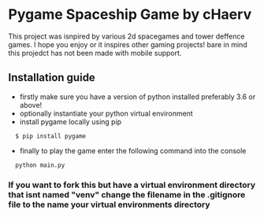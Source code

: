 # Pygame Spaceship Game by cHaerv

This project was isnpired by various 2d spacegames and tower deffence games. I hope you enjoy or it inspires other gaming projects! bare in mind this projedct has not been made with mobile support.

## Installation guide
* firstly make sure you have a version of python installed preferably 3.6 or above!
* optionally instantiate your python virtual environment
* install pygame locally using pip
```
  $ pip install pygame
```
* finally to play the game enter the following command into the console
```
  python main.py
```
### If you want to fork this but have a virtual environment directory that isnt named "venv" change the filename in the .gitignore file to the name your virtual environments directory
